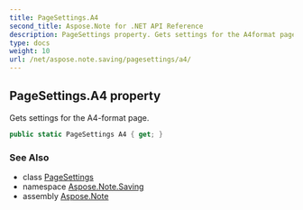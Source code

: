 ```yaml
---
title: PageSettings.A4
second_title: Aspose.Note for .NET API Reference
description: PageSettings property. Gets settings for the A4format page
type: docs
weight: 10
url: /net/aspose.note.saving/pagesettings/a4/
---
```

## PageSettings.A4 property

Gets settings for the A4-format page.

```csharp
public static PageSettings A4 { get; }
```

### See Also

* class [PageSettings](../)
* namespace [Aspose.Note.Saving](../../pagesettings/)
* assembly [Aspose.Note](../../../)


